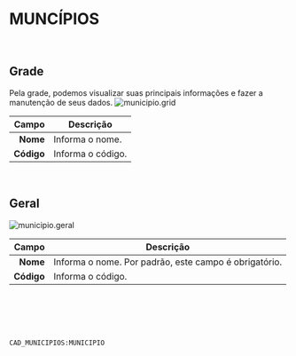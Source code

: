 # MUNCÍPIOS
<br>

## Grade
Pela grade, podemos visualizar suas principais informações e fazer a manutenção de seus dados.
![municipio.grid](https://raw.githubusercontent.com/netforcews/docs-siscom/master/geral/imagens/municipio.grid.png)

Campo | Descrição
--:|---
**Nome** | Informa o nome.
**Código** | Informa o código.
<br>

## Geral
![municipio.geral](https://raw.githubusercontent.com/netforcews/docs-siscom/master/geral/imagens/municipio.geral.png)

Campo | Descrição
--:|---
**Nome** | Informa o nome. Por padrão, este campo é obrigatório.
**Código** | Informa o código.
<br>
<br>
<br>
<br>

```CAD_MUNICIPIOS:MUNICIPIO```

